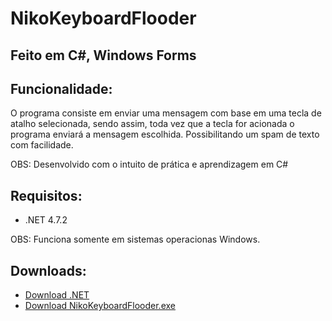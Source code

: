 # NikoKeyboardFlooder
## Feito em C#, Windows Forms

## Funcionalidade:
O programa consiste em enviar uma mensagem com base em uma tecla de atalho selecionada, sendo assim, toda vez que a tecla for acionada o programa enviará a mensagem escolhida.
Possibilitando um spam de texto com facilidade.

OBS: Desenvolvido com o intuito de prática e aprendizagem em C#

## Requisitos:

- .NET 4.7.2

OBS: Funciona somente em sistemas operacionas Windows.

## Downloads:

- [Download .NET](https://dotnet.microsoft.com/download/dotnet-framework/net472)
- [Download NikoKeyboardFlooder.exe](https://github.com/nikao8/NikoKeyboardFlooder/raw/main/exe_file/NikoKeyboardFlooder.exe)
